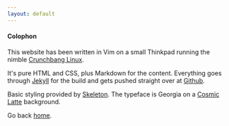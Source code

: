 ```yaml
---
layout: default
---
```


#### Colophon

This website has been written in Vim on a small Thinkpad running the nimble [Crunchbang Linux](http://crunchbang.org/).

It's pure HTML and CSS, plus Markdown for the content. Everything goes through [Jekyll](http://jekyllrb.com/) for the build and gets pushed straight over at [Github](https://github.com/).

Basic styling provided by [Skeleton](http://getskeleton.com/).  The typeface is Georgia on a [Cosmic Latte](http://en.wikipedia.org/wiki/Cosmic_latte) background.

Go back [home](/).
